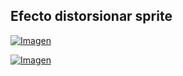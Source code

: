 ## Efecto distorsionar sprite

[![Imagen](https://github.com/hcosta/referencia-gml/raw/master/aprendizaje/avanzados/20_efecto_distorsionar_sprite.gmx/captura.png)](https://github.com/hcosta/referencia-gml/raw/master/aprendizaje/avanzados/20_efecto_distorsionar_sprite.gmx/captura.png)

[![Imagen](https://github.com/hcosta/referencia-gml/raw/master/aprendizaje/avanzados/20_efecto_distorsionar_sprite.gmx/captura2.png)](https://github.com/hcosta/referencia-gml/raw/master/aprendizaje/avanzados/20_efecto_distorsionar_sprite.gmx/captura2.png)
